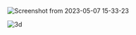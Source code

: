 ![Screenshot from 2023-05-07 15-33-23](https://user-images.githubusercontent.com/132649294/236671372-43d660d1-5a44-4bd5-8dc9-bebad5b3a8d0.png)


![3d](https://user-images.githubusercontent.com/132649294/236671208-8024ee9a-ad1e-472e-b8d3-dbb66e09491d.gif)
